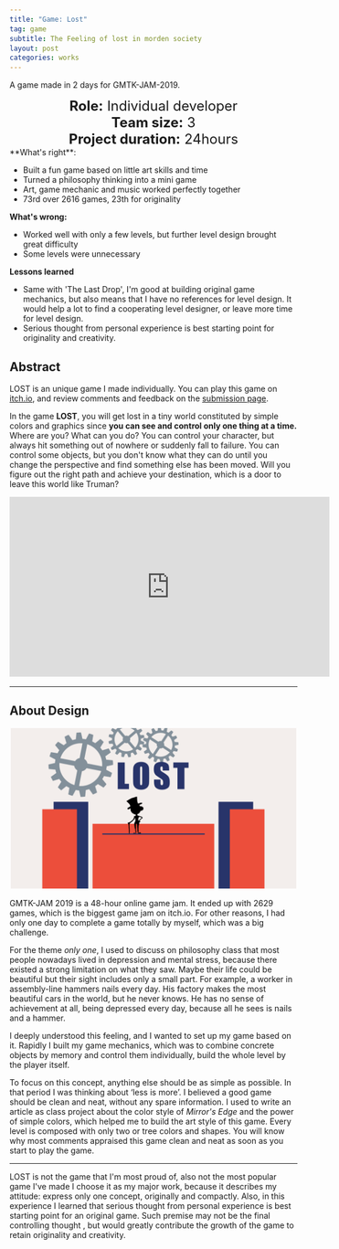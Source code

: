 ```yaml
---
title: "Game: Lost"
tag: game
subtitle: The Feeling of lost in morden society
layout: post
categories: works
---
```


A game made in 2 days for GMTK-JAM-2019.

<center style = "font-size:24px">
    <strong>Role:</strong> Individual developer<br>
    <strong>Team size:</strong> 3<br>
    <strong>Project duration:</strong> 24hours<br>
    </center>
**What's right**: 

- Built a fun game based on little art skills and time
- Turned a philosophy thinking into a mini game
- Art, game mechanic and music worked perfectly together
- 73rd over 2616 games, 23th for originality

**What's wrong:**

- Worked well with only a few levels, but further level design brought great difficulty
- Some levels were unnecessary

**Lessons learned**

- Same with 'The Last Drop', I'm good at building original game mechanics, but also means that I have no references for level design. It would help a lot to find a cooperating level designer, or leave more time for level design. 
- Serious thought from personal experience is best starting point for originality and creativity.

## Abstract

LOST is an unique game I made individually. You can play this game on <a href="https://inamika.itch.io/lost" target="_blank">itch.io</a>, and review comments and feedback on the <a href="https://itch.io/jam/gmtk-2019/rate/460924 " target="_blank">submission page</a>. 

<p class="block">In the game <b>LOST</b>, you will get lost in a tiny world constituted by simple colors and graphics since <b>you can see and control only one thing at a time.</b> Where are you? What can you do? You can control your character, but always hit something out of nowhere or suddenly fall to failure. You can control some objects, but you don't know what they can do until you change the perspective and find something else has been moved. Will you figure out the right path and achieve your destination, which is a door to leave this world like Truman?</p>

<div style="text-align: center"><iframe width="560" height="315" src="https://www.youtube.com/embed/g-bqYW6nGUU" frameborder="0" allow="accelerometer; autoplay; encrypted-media; gyroscope; picture-in-picture" allowfullscreen></iframe></div>

---

## About Design

<div style="text-align: center"><img src="/img/portfolio/lost.png" width="500" /> </div>

  GMTK-JAM 2019 is a 48-hour online game jam. It ended up with 2629 games, which is the biggest game jam on itch.io. For other reasons, I had only one day to complete a game totally by myself, which was a big challenge.

  For the theme *only one*, I used to discuss on philosophy class that most people nowadays lived in depression and mental stress, because there existed a strong limitation on what they saw. Maybe their life could be beautiful but their sight includes only a small part. For example, a worker in assembly-line hammers nails every day. His factory makes the most beautiful cars in the world, but he never knows. He has no sense of achievement at all, being depressed every day, because all he sees is nails and a hammer. 

   I deeply understood this feeling, and I wanted to set up my game based on it. Rapidly I built my game mechanics, which was to combine concrete objects by memory and control them individually, build the whole level by the player itself. 

  To focus on this concept, anything else should be as simple as possible. In that period I was thinking about ‘less is more’. I believed a good game should be clean and neat, without any spare information. I used to write an article as class project about the color style of *Mirror's Edge* and the power of simple colors, which helped me to build the art style of this game. Every level is composed with only two or tree colors and shapes. You will know why most comments appraised this game clean and neat as soon as you start to play the game.

---

  LOST is not the game that I'm most proud of, also not the most popular game I've made I choose it as my major work, because it describes my attitude: express only one concept, originally and compactly. Also, in this experience I learned that serious thought from personal experience is best starting point for an original game. Such premise may not be the final controlling thought , but would greatly contribute the growth of the game to retain originality and creativity.